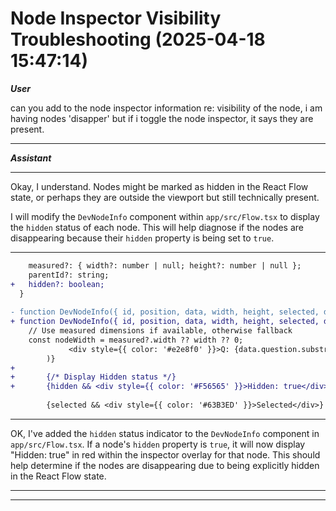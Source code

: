 <!-- Generated by SpecStory -->

# Node Inspector Visibility Troubleshooting (2025-04-18 15:47:14)

_**User**_

can you add to the node inspector information re: visibility of the node, i am having nodes 'disapper' but if i toggle the node inspector, it says they are present.

---

_**Assistant**_



---

Okay, I understand. Nodes might be marked as hidden in the React Flow state, or perhaps they are outside the viewport but still technically present.

I will modify the `DevNodeInfo` component within `app/src/Flow.tsx` to display the `hidden` status of each node. This will help diagnose if the nodes are disappearing because their `hidden` property is being set to `true`.



---

```diff
    measured?: { width?: number | null; height?: number | null };
    parentId?: string;
+   hidden?: boolean;
  }
  
- function DevNodeInfo({ id, position, data, width, height, selected, dragging, measured, parentId }: DevNodeInfoProps) {
+ function DevNodeInfo({ id, position, data, width, height, selected, dragging, measured, parentId, hidden }: DevNodeInfoProps) {
    // Use measured dimensions if available, otherwise fallback
    const nodeWidth = measured?.width ?? width ?? 0;
             <div style={{ color: '#e2e8f0' }}>Q: {data.question.substring(0, 100)}{data.question.length > 100 ? '...' : ''}</div>
        )}
+ 
+       {/* Display Hidden status */}
+       {hidden && <div style={{ color: '#F56565' }}>Hidden: true</div>}
  
        {selected && <div style={{ color: '#63B3ED' }}>Selected</div>}
```

---

OK, I've added the `hidden` status indicator to the `DevNodeInfo` component in `app/src/Flow.tsx`. If a node's `hidden` property is `true`, it will now display "Hidden: true" in red within the inspector overlay for that node. This should help determine if the nodes are disappearing due to being explicitly hidden in the React Flow state.

---



---

